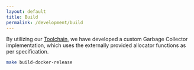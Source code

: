 ```yaml
---
layout: default
title: Build
permalink: /development/build
---
```


By utilizing our [Toolchain](../../overview/toolchain), we have developed a custom Garbage Collector implementation,
which uses the externally provided allocator functions as per specification.

```bash
make build-docker-release
```